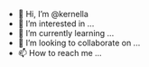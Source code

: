 - 👋 Hi, I’m @kernella
- 👀 I’m interested in ...
- 🌱 I’m currently learning ...
- 💞️ I’m looking to collaborate on ...
- 📫 How to reach me ...

<!---
kernella/kernella is a ✨ special ✨ repository because its `README.md` (this file) appears on your GitHub profile.
You can click the Preview link to take a look at your changes.
--->
